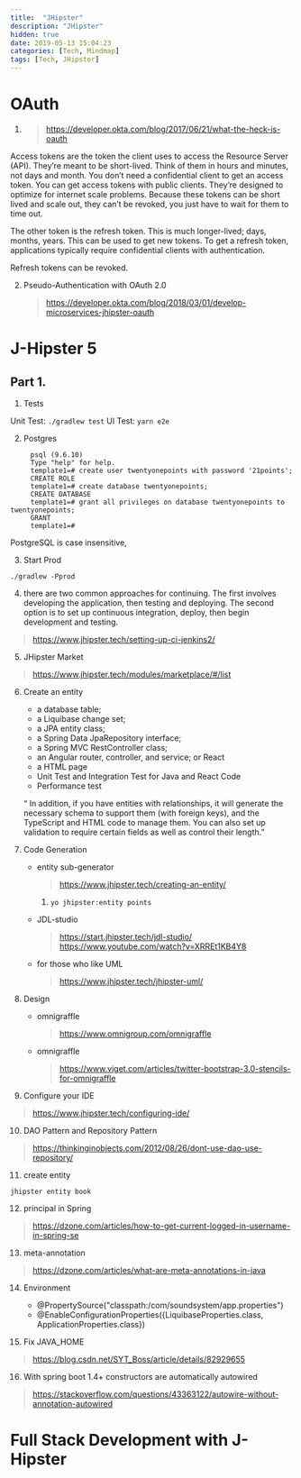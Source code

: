 ```yaml
---
title:  "JHipster"
description: "JHipster"
hidden: true
date: 2019-05-13 15:04:23
categories: [Tech, Mindmap]
tags: [Tech, JHipster]
---
```


# OAuth

1. > https://developer.okta.com/blog/2017/06/21/what-the-heck-is-oauth

Access tokens are the token the client uses to access the Resource Server (API). They’re meant to be short-lived. Think of them in hours and minutes, not days and month. You don’t need a confidential client to get an access token. You can get access tokens with public clients. They’re designed to optimize for internet scale problems. Because these tokens can be short lived and scale out, they can’t be revoked, you just have to wait for them to time out.

The other token is the refresh token. This is much longer-lived; days, months, years. This can be used to get new tokens. To get a refresh token, applications typically require confidential clients with authentication.

Refresh tokens can be revoked.

2. Pseudo-Authentication with OAuth 2.0

   > https://developer.okta.com/blog/2018/03/01/develop-microservices-jhipster-oauth
   
# J-Hipster 5

## Part 1.

1. Tests

Unit Test: `./gradlew test`
UI Test: `yarn e2e`

2. Postgres

```
     psql (9.6.10)
     Type "help" for help.
     template1=# create user twentyonepoints with password '21points';
     CREATE ROLE
     template1=# create database twentyonepoints;
     CREATE DATABASE
     template1=# grant all privileges on database twentyonepoints to twentyonepoints;
     GRANT
     template1=#
``` 

PostgreSQL is case insensitive,

3. Start Prod

`./gradlew -Pprod`

4. there are two common approaches for continuing. The first involves developing the application, then testing and deploying. The second option is to set up continuous integration, deploy, then begin development and testing.

> https://www.jhipster.tech/setting-up-ci-jenkins2/

5. JHipster Market

> https://www.jhipster.tech/modules/marketplace/#/list

6. Create an entity

   * a database table;
   * a Liquibase change set;
   * a JPA entity class;
   * a Spring Data JpaRepository interface;
   * a Spring MVC RestController class;
   * an Angular router, controller, and service; or React
   * a HTML page
   * Unit Test and Integration Test for Java and React Code
   * Performance test
   
   “ In addition, if you have entities with relationships, it will generate the necessary schema to support them (with foreign keys), and the TypeScript and HTML code to manage them. You can also set up validation to require certain fields as well as control their length.”
   
7. Code Generation

   * entity sub-generator
   
     > https://www.jhipster.tech/creating-an-entity/
     
     1. `yo jhipster:entity points`
     
   * JDL-studio
   
     > https://start.jhipster.tech/jdl-studio/
     > https://www.youtube.com/watch?v=XRREt1KB4Y8
     
   * for those who like UML
   
     > https://www.jhipster.tech/jhipster-uml/    
     
8. Design

   * omnigraffle
   
     > https://www.omnigroup.com/omnigraffle     
     
   * omnigraffle
   
     > https://www.viget.com/articles/twitter-bootstrap-3.0-stencils-for-omnigraffle  

9. Configure your IDE

> https://www.jhipster.tech/configuring-ide/   

10. DAO Pattern and Repository Pattern

> https://thinkinginobjects.com/2012/08/26/dont-use-dao-use-repository/

11. create entity

`jhipster entity book`   

12. principal in Spring

> https://dzone.com/articles/how-to-get-current-logged-in-username-in-spring-se

13. meta-annotation

> https://dzone.com/articles/what-are-meta-annotations-in-java

14. Environment

    * @PropertySource("classpath:/com/soundsystem/app.properties")
    * @EnableConfigurationProperties({LiquibaseProperties.class, ApplicationProperties.class})
    
15. Fix JAVA_HOME

> https://blog.csdn.net/SYT_Boss/article/details/82929655    

16. With spring boot 1.4+ constructors are automatically autowired

> https://stackoverflow.com/questions/43363122/autowire-without-annotation-autowired
   
# Full Stack Development with J-Hipster


